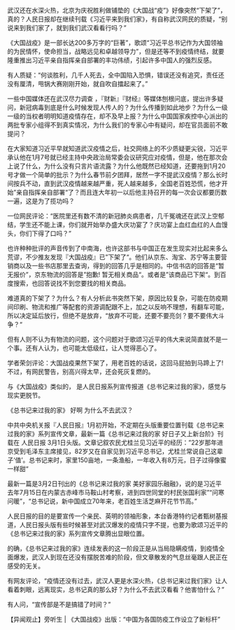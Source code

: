 武汉还在水深火热，北京为庆祝胜利做铺垫的《大国战“疫”》好像突然“下架了”，真的？人民日报却在继续刊载《习近平来到我们家》，有自称武汉网民的质疑，“别说来到我们家了，就到我们武汉看看行吗？”

《大国战疫》是一部长达200多万字的“巨著”，歌颂“习近平总书记作为大国领袖的为民情怀，使命担当，战略远见和卓越领导力”，但是还等不到疫情终结，就要隆重推出习近平亲自指挥亲自部署的丰功伟绩，引起许多中国人的强烈反感。

有人质疑：“何谈胜利，几千人死去，全中国陷入恐惧，错误还没有追究，责任还没有厘清，甩锅大赛刚刚开始，就自吹自擂起来了。”

一些中国媒体还在武汉尽力调查 ，『财新』『财经』等媒体刨根问底，提出许多疑问，新冠病毒到底是什么时候发现人传人的？为什么传播到如此地步？为什么一级一级的当权者明明知道疫情存在，却不及早上报？为什么中国国家疾控中心派出的两批专家小组得不到真实情况，为什么我们的专家心中有疑问，却在官员面前不敢提问？

在大家知道习近平早就知道武汉疫情之后，社交网络上的不少质疑更尖锐，习近平承认他在1月7号就已经主持中央政治局常委会议研究应对疫情，但是，他在那次会上说了什么，为什么没有只言片语流露？为什么他既然已经知道，还要拖到1月20号才做一个简单的批示？为什么春节前夕团拜，居然一字不提武汉疫情？那么长时间按兵不动，直到武汉疫情越来越严重，死人越来越多，全国老百姓恐慌，他才开始”亲自指挥亲自部署“了？而且连大年初一以后他主持召开的每一次会议都要历数一遍，这是为了揽功吗？

一位网民评论：“医院里还有数不清的新冠肺炎病患者，几千冤魂还在武汉上空郁结，学生还不能上课，你们就开始举办盛大庆功宴了？庆功宴上血红血红的人血馒头，你们下得了口吗？”

也许种种批评的声音传到了中南海，也许这部书与中国正在发生现实对比起来多么荒谬，不少推友发现『大国战疫』已”下架了“。他们从京东、淘宝、苏宁等主要营销商以及一些书店那里去查询，得到的回答几乎是相同的。中信书店的回答是“暂无报价”，京东物流的回答是”抱歉! 暂无相关商品“。或者是”该商品已下架“。到百度搜索，也回答说找不到您要找的相关商品。

难道真的下架了？为什么？有人分析此书突然下架，原因比较复杂，可能在防疫期间印刷、物流和推广等配套的资源调配跟不上，加之以反响不理想，有翻车可能，所以决定延后放行，但绝不是放弃，“放弃不可能，还要不要亮剑？要不要伟大斗争？“

但有人则不认为有物流的问题，这个问题对于歌颂习近平的伟大来说简直就不是一个事。还有人认为，也可能太低级红，让人觉得恶心了。

学者荣剑评论：大国战疫果然下架了，用老百姓的话说，这回马屁拍到马蹄上了!不过，有网民警告，别高兴得太早，还会死灰复燃的。

与《大国战疫》类似的， 是人民日报系列宣传报道《总书记来过我的家》，感觉与现实更脱节。

《总书记来过我的家》 好啊 为什么不去武汉？

中共中央机关报『人民日报』1月初开始，不定期在头版重要位置刊载《总书记来过我的家》系列宣传文章，最新一篇《总书记来过我的家 好日子又上新台阶》刊载在 人民日报 3月1日头版。文章记叙农民尤桂兰见习近平的经历：”22岁那年进京受到毛泽东主席接见，82岁又在自家见到习近平总书记，尤桂兰常说自己这辈子‘值’。总书记来时，家里150亩地，一条渔船，一年收入有8万元，日子过得像蜜一样甜“

最新一篇是3月2日刊出的《总书记来过我的家 美好家园乐融融》，说的是习近平去年7月15日在内蒙古赤峰市马鞍山村考察，进到四世同堂的村民张国利家”“问寒问暖”，“总书记说，新中国成立70年来，老百姓生活芝麻开花节节高。”

人民日报的目的是要宣传一个亲民、英明的领袖形象，本台香港特约记者甄树基报道，人民日报头版有些时候甚至对武汉爆发的疫情只字不提，也要为歌颂习近平的《总书记来过我的家》系列宣传文章腾出显眼位置。

的确，《总书记来过我的家》连续发表的这一阶段正是从当局隐瞒疫情，到疫情全面爆发，武汉人到现在还没有摆脱苦难的阶段，但文章散发的气息丝毫跟人民正在感受的无关。

有网友评论，“疫情还没有过去，武汉人更是水深火热，《总书记来过我们家》让人看着刺眼，远离现实，总书记真的那么好？为什么不去武汉看看？他害怕什么？”

有人问，“宣传部是不是搞错了时间？”

【异闻观止】旁听生 | 《大国战疫》出版：“中国为各国防疫工作设立了新标杆” 
